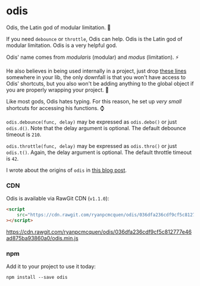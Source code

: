 # odis
Odis, the Latin god of modular limitation. :crystal_ball:

If you need `debounce` or `throttle`, Odis can help. Odis is the Latin god of modular limitation. Odis is a very helpful god.

Odis' name comes from *modularis* (modular) and *modus* (limitation). :zap:

He also believes in being used internally in a project, just drop [these lines](https://github.com/ryanpcmcquen/odis/blob/master/odis.js#L8-L41) somewhere in your lib, the only downfall is that you won't have access to Odis' shortcuts, but you also won't be adding anything to the global object if you are properly wrapping your project. :tada:

Like most gods, Odis hates typing. For this reason, he set up *very small* shortcuts for accessing his functions. :watch:

`odis.debounce(func, delay)` may be expressed as `odis.debo()` or just `odis.d()`. Note that the delay argument is optional. The default debounce timeout is `210`.

`odis.throttle(func, delay)` may be expressed as `odis.thro()` or just `odis.t()`. Again, the delay argument is optional. The default throttle timeout is `42`.

I wrote about the origins of `odis` in [this blog post](https://ryanpcmcquen.org/javascript/2015/11/28/writing-my-own-throttle.html).

### CDN

Odis is available via RawGit CDN (`v1.1.0`):
```html
<script
    src="https://cdn.rawgit.com/ryanpcmcquen/odis/036dfa236cdf9cf5c812777e46ad875ba93860a0/odis.min.js"
></script>
```
https://cdn.rawgit.com/ryanpcmcquen/odis/036dfa236cdf9cf5c812777e46ad875ba93860a0/odis.min.js

### npm

Add it to your project to use it today:

```
npm install --save odis
```
